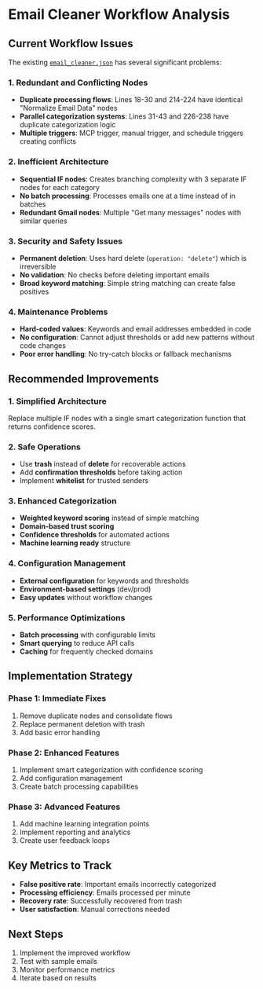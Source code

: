 # Email Cleaner Workflow Analysis

## Current Workflow Issues

The existing [`email_cleaner.json`](email_cleaner.json:1) has several significant problems:

### 1. **Redundant and Conflicting Nodes**
- **Duplicate processing flows**: Lines 18-30 and 214-224 have identical "Normalize Email Data" nodes
- **Parallel categorization systems**: Lines 31-43 and 226-238 have duplicate categorization logic
- **Multiple triggers**: MCP trigger, manual trigger, and schedule triggers creating conflicts

### 2. **Inefficient Architecture**
- **Sequential IF nodes**: Creates branching complexity with 3 separate IF nodes for each category
- **No batch processing**: Processes emails one at a time instead of in batches
- **Redundant Gmail nodes**: Multiple "Get many messages" nodes with similar queries

### 3. **Security and Safety Issues**
- **Permanent deletion**: Uses hard delete (`operation: "delete"`) which is irreversible
- **No validation**: No checks before deleting important emails
- **Broad keyword matching**: Simple string matching can create false positives

### 4. **Maintenance Problems**
- **Hard-coded values**: Keywords and email addresses embedded in code
- **No configuration**: Cannot adjust thresholds or add new patterns without code changes
- **Poor error handling**: No try-catch blocks or fallback mechanisms

## Recommended Improvements

### 1. **Simplified Architecture**
Replace multiple IF nodes with a single smart categorization function that returns confidence scores.

### 2. **Safe Operations**
- Use **trash** instead of **delete** for recoverable actions
- Add **confirmation thresholds** before taking action
- Implement **whitelist** for trusted senders

### 3. **Enhanced Categorization**
- **Weighted keyword scoring** instead of simple matching
- **Domain-based trust scoring**
- **Confidence thresholds** for automated actions
- **Machine learning ready** structure

### 4. **Configuration Management**
- **External configuration** for keywords and thresholds
- **Environment-based settings** (dev/prod)
- **Easy updates** without workflow changes

### 5. **Performance Optimizations**
- **Batch processing** with configurable limits
- **Smart querying** to reduce API calls
- **Caching** for frequently checked domains

## Implementation Strategy

### Phase 1: Immediate Fixes
1. Remove duplicate nodes and consolidate flows
2. Replace permanent deletion with trash
3. Add basic error handling

### Phase 2: Enhanced Features
1. Implement smart categorization with confidence scoring
2. Add configuration management
3. Create batch processing capabilities

### Phase 3: Advanced Features
1. Add machine learning integration points
2. Implement reporting and analytics
3. Create user feedback loops

## Key Metrics to Track
- **False positive rate**: Important emails incorrectly categorized
- **Processing efficiency**: Emails processed per minute
- **Recovery rate**: Successfully recovered from trash
- **User satisfaction**: Manual corrections needed

## Next Steps
1. Implement the improved workflow
2. Test with sample emails
3. Monitor performance metrics
4. Iterate based on results